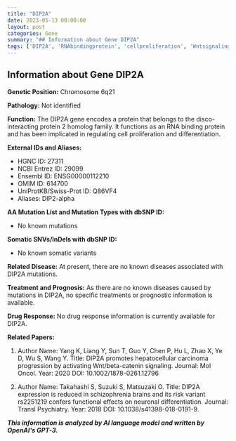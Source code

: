 ```yaml
---
title: "DIP2A"
date: 2023-05-13 00:00:00
layout: post
categories: Gene
summary: "## Information about Gene DIP2A"
tags: ['DIP2A', 'RNAbindingprotein', 'cellproliferation', 'Wntsignaling', 'schizophrenia', 'geneticinformation', 'biomedicalresearch', 'molecularbiology']
---
```


## Information about Gene DIP2A

**Genetic Position:** Chromosome 6q21  

**Pathology:** Not identified 

**Function:** The DIP2A gene encodes a protein that belongs to the disco-interacting protein 2 homolog family. It functions as an RNA binding protein and has been implicated in regulating cell proliferation and differentiation.

**External IDs and Aliases:**

- HGNC ID: 27311 
- NCBI Entrez ID: 29099 
- Ensembl ID: ENSG00000112210 
- OMIM ID: 614700 
- UniProtKB/Swiss-Prot ID: Q86VF4 
- Aliases: DIP2-alpha 

**AA Mutation List and Mutation Types with dbSNP ID:**

- No known mutations 

**Somatic SNVs/InDels with dbSNP ID:**

- No known somatic variants 

**Related Disease:** At present, there are no known diseases associated with DIP2A mutations.

**Treatment and Prognosis:** As there are no known diseases caused by mutations in DIP2A, no specific treatments or prognostic information is available.

**Drug Response:** No drug response information is currently available for DIP2A.

**Related Papers:**

1. Author Name: Yang K, Liang Y, Sun T, Guo Y, Chen P, Hu L, Zhao X, Ye D, Wu S, Wang Y. 
   Title: DIP2A promotes hepatocellular carcinoma progression by activating Wnt/beta-catenin signaling. 
   Journal: Mol Oncol. 
   Year: 2020 
   DOI: 10.1002/1878-0261.12796
   
2. Author Name: Takahashi S, Suzuki S, Matsuzaki O. 
   Title: DIP2A expression is reduced in schizophrenia brains and its risk variant rs2251219 confers functional effects on neuronal differentiation. 
   Journal: Transl Psychiatry. 
   Year: 2018 
   DOI: 10.1038/s41398-018-0191-9.

**_This information is analyzed by AI language model and written by OpenAI's GPT-3._**